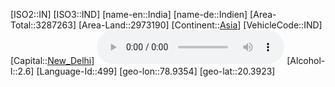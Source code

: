 ﻿---
location: [20.3923,78.9354]
type: Country
tags:
- geo/Country

SpocWebEntityId: 26925
isDeleted: false
confidential: public

---
[ISO2::IN]
[ISO3::IND]
[name-en::India]
[name-de::Indien]
[Area-Total::3287263]
[Area-Land::2973190]
[Continent::[Asia](geo/Continent/Asia.md)]
[VehicleCode::IND]
[Capital::[New_Delhi](geo/Continent/Asia/India/New_Delhi.md)]
![Anthem-India](xLarge/National-Anthem/Anthem-India.mp3)
[Alcohol-l::2.6]
[Language-Id::499]
[geo-lon::78.9354]
[geo-lat::20.3923]

